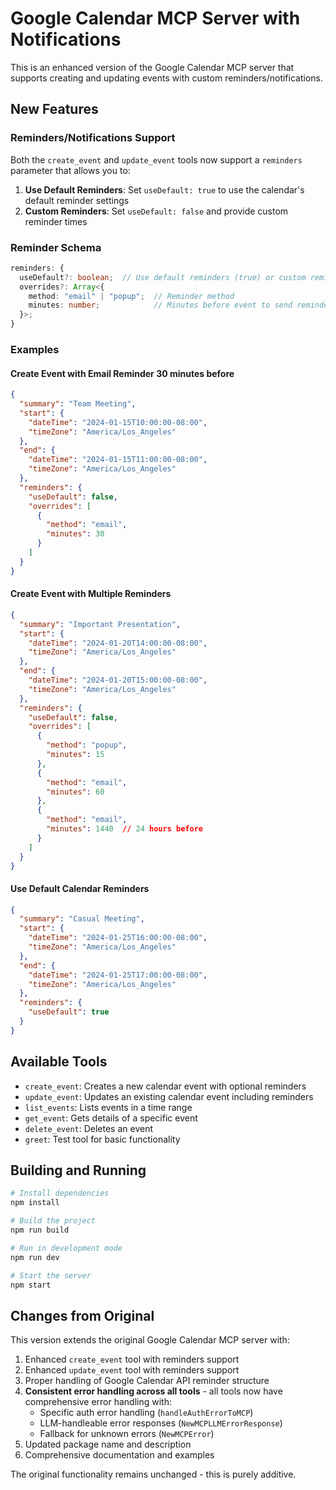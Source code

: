 # Google Calendar MCP Server with Notifications

This is an enhanced version of the Google Calendar MCP server that supports creating and updating events with custom reminders/notifications.

## New Features

### Reminders/Notifications Support

Both the `create_event` and `update_event` tools now support a `reminders` parameter that allows you to:

1. **Use Default Reminders**: Set `useDefault: true` to use the calendar's default reminder settings
2. **Custom Reminders**: Set `useDefault: false` and provide custom reminder times

### Reminder Schema

```typescript
reminders: {
  useDefault?: boolean;  // Use default reminders (true) or custom reminders (false)
  overrides?: Array<{
    method: "email" | "popup";  // Reminder method
    minutes: number;            // Minutes before event to send reminder
  }>;
}
```

### Examples

#### Create Event with Email Reminder 30 minutes before
```json
{
  "summary": "Team Meeting",
  "start": {
    "dateTime": "2024-01-15T10:00:00-08:00",
    "timeZone": "America/Los_Angeles"
  },
  "end": {
    "dateTime": "2024-01-15T11:00:00-08:00",
    "timeZone": "America/Los_Angeles"
  },
  "reminders": {
    "useDefault": false,
    "overrides": [
      {
        "method": "email",
        "minutes": 30
      }
    ]
  }
}
```

#### Create Event with Multiple Reminders
```json
{
  "summary": "Important Presentation",
  "start": {
    "dateTime": "2024-01-20T14:00:00-08:00",
    "timeZone": "America/Los_Angeles"
  },
  "end": {
    "dateTime": "2024-01-20T15:00:00-08:00",
    "timeZone": "America/Los_Angeles"
  },
  "reminders": {
    "useDefault": false,
    "overrides": [
      {
        "method": "popup",
        "minutes": 15
      },
      {
        "method": "email",
        "minutes": 60
      },
      {
        "method": "email",
        "minutes": 1440  // 24 hours before
      }
    ]
  }
}
```

#### Use Default Calendar Reminders
```json
{
  "summary": "Casual Meeting",
  "start": {
    "dateTime": "2024-01-25T16:00:00-08:00",
    "timeZone": "America/Los_Angeles"
  },
  "end": {
    "dateTime": "2024-01-25T17:00:00-08:00",
    "timeZone": "America/Los_Angeles"
  },
  "reminders": {
    "useDefault": true
  }
}
```

## Available Tools

- `create_event`: Creates a new calendar event with optional reminders
- `update_event`: Updates an existing calendar event including reminders
- `list_events`: Lists events in a time range
- `get_event`: Gets details of a specific event
- `delete_event`: Deletes an event
- `greet`: Test tool for basic functionality

## Building and Running

```bash
# Install dependencies
npm install

# Build the project
npm run build

# Run in development mode
npm run dev

# Start the server
npm start
```

## Changes from Original

This version extends the original Google Calendar MCP server with:

1. Enhanced `create_event` tool with reminders support
2. Enhanced `update_event` tool with reminders support
3. Proper handling of Google Calendar API reminder structure
4. **Consistent error handling across all tools** - all tools now have comprehensive error handling with:
   - Specific auth error handling (`handleAuthErrorToMCP`)
   - LLM-handleable error responses (`NewMCPLLMErrorResponse`)
   - Fallback for unknown errors (`NewMCPError`)
5. Updated package name and description
6. Comprehensive documentation and examples

The original functionality remains unchanged - this is purely additive.